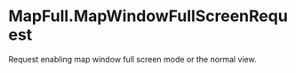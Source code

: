 # MapFull.MapWindowFullScreenRequest

Request enabling map window full screen mode or the normal view.
